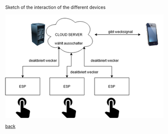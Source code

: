 Sketch of the interaction of the different devices
<p class="view"><img src="/8.png"></p>

[back](/index.md)
 
 
